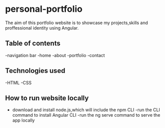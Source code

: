 # personal-portfolio
The aim of this portfolio website is to showcase my projects,skills and proffessional identity using Angular.


## Table of contents
-navigation bar
-home
-about
-portfolio
-contact

## Technologies used
-HTML
-CSS

## How to run website locally
- download and install node.js,which will include the npm CLI
-run the CLI command to install Angular CLI
-run the ng serve command to serve the app locally